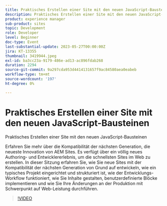 ```yaml
---
title: Praktisches Erstellen einer Site mit den neuen JavaScript-Bausteinen
description: Praktisches Erstellen einer Site mit den neuen JavaScript-BausteinenErfahren Sie mehr über die Kompatibilität der nächsten Generation, die neueste Innovation von AEM Sites. Es verfügt über ein völlig neues Authoring- und Entwicklererlebnis, um die schnellsten Sites im Web zu erstellen. In dieser Sitzung erfahren Sie, wie Sie neue Sites mit der Kompatibilität der nächsten Generation von Grund auf entwickeln, wie ein typisches Projekt eingerichtet und strukturiert ist, wie der Entwicklungs-Workflow funktioniert, wie Sie Inhalte gestalten, benutzerdefinierte Blöcke implementieren und wie Sie Ihre Änderungen an der Produktion mit Schwerpunkt auf Web-Leistung durchführen.
product: experience manager
sub-product: sites
topic: Development
role: Developer
level: Beginner
doc-type: Event
last-substantial-update: 2023-05-27T00:00:00Z
jira: KT-13355
thumbnail: 3419944.jpeg
exl-id: ba3cc23a-9179-486e-ad13-ac896fdab268
duration: 2294
source-git-commit: 9a297cda953d4414131657f9ac84580aea0eabeb
workflow-type: tm+mt
source-wordcount: '197'
ht-degree: 0%

---
```


# Praktisches Erstellen einer Site mit den neuen JavaScript-Bausteinen

Praktisches Erstellen einer Site mit den neuen JavaScript-Bausteinen

Erfahren Sie mehr über die Kompatibilität der nächsten Generation, die neueste Innovation von AEM Sites. Es verfügt über ein völlig neues Authoring- und Entwicklererlebnis, um die schnellsten Sites im Web zu erstellen. In dieser Sitzung erfahren Sie, wie Sie neue Sites mit der Kompatibilität der nächsten Generation von Grund auf entwickeln, wie ein typisches Projekt eingerichtet und strukturiert ist, wie der Entwicklungs-Workflow funktioniert, wie Sie Inhalte gestalten, benutzerdefinierte Blöcke implementieren und wie Sie Ihre Änderungen an der Produktion mit Schwerpunkt auf Web-Leistung durchführen.

>[!VIDEO](https://video.tv.adobe.com/v/3419944/?learn=on)
